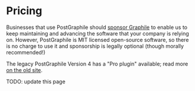 # Pricing

Businesses that use PostGraphile should
[sponsor Graphile](https://graphile.org/sponsor/) to enable us to keep
maintaining and advancing the software that your company is relying on. However,
PostGraphile is MIT licensed open-source software, so there is no charge to use
it and sponsorship is legally optional (though morally recommended!)

The legacy PostGraphile Version 4 has a "Pro plugin" available; read more
[on the old site](https://graphile.org/postgraphile/pricing/).

TODO: update this page
